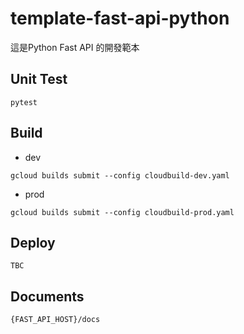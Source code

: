 # template-fast-api-python

這是Python Fast API 的開發範本

## Unit Test

```
pytest
```

## Build

- dev

```
gcloud builds submit --config cloudbuild-dev.yaml  
```

- prod

```
gcloud builds submit --config cloudbuild-prod.yaml  
```

## Deploy

```
TBC
```

## Documents

```
{FAST_API_HOST}/docs
```
